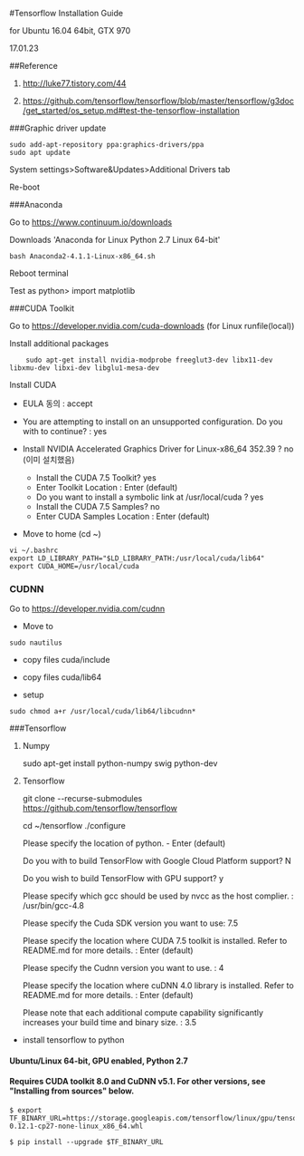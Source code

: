 #Tensorflow Installation Guide

for Ubuntu 16.04 64bit, GTX 970

17.01.23

##Reference

1. http://luke77.tistory.com/44

2. https://github.com/tensorflow/tensorflow/blob/master/tensorflow/g3doc/get_started/os_setup.md#test-the-tensorflow-installation

###Graphic driver update
```
sudo add-apt-repository ppa:graphics-drivers/ppa 
sudo apt update
```
System settings>Software&Updates>Additional Drivers tab

Re-boot

###Anaconda

Go to https://www.continuum.io/downloads

Downloads 'Anaconda for Linux Python 2.7 Linux 64-bit'
```
bash Anaconda2-4.1.1-Linux-x86_64.sh
```
Reboot terminal

Test as python> import matplotlib

###CUDA Toolkit

Go to https://developer.nvidia.com/cuda-downloads (for Linux runfile(local))

Install additional packages
```
    sudo apt-get install nvidia-modprobe freeglut3-dev libx11-dev libxmu-dev libxi-dev libglu1-mesa-dev
```
Install CUDA

- EULA 동의 : accept
- You are attempting to install on an unsupported configuration. Do you with to continue? : yes
- Install NVIDIA Accelerated Graphics Driver for Linux-x86_64 352.39 ? no (이미 설치했음)
    - Install the CUDA 7.5 Toolkit? yes
    - Enter Toolkit Location : Enter (default)
    - Do you want to install a symbolic link at /usr/local/cuda ? yes
    - Install the CUDA 7.5 Samples? no
    - Enter CUDA Samples Location : Enter (default)

- Move to home (cd ~)
```
vi ~/.bashrc
export LD_LIBRARY_PATH="$LD_LIBRARY_PATH:/usr/local/cuda/lib64"
export CUDA_HOME=/usr/local/cuda
```
### CUDNN

Go to https://developer.nvidia.com/cudnn 

- Move to
```
sudo nautilus
```
- copy files cuda/include

- copy files cuda/lib64

- setup
```
sudo chmod a+r /usr/local/cuda/lib64/libcudnn*
```

###Tensorflow

1. Numpy

    sudo apt-get install python-numpy swig python-dev

2. Tensorflow

    git clone --recurse-submodules https://github.com/tensorflow/tensorflow

    cd ~/tensorflow
    ./configure

    Please specify the location of python. - Enter (default)
    
    Do you with to build TensorFlow with Google Cloud Platform support? N
    
    Do you wish to build TensorFlow with GPU support? y
    
    Please specify which gcc should be used by nvcc as the host complier. : /usr/bin/gcc-4.8
    
    Please specify the Cuda SDK version you want to use: 7.5
    
    Please specify the location where CUDA 7.5 toolkit is installed. Refer to README.md for more details. : Enter (default)
    
    Please specify the Cudnn version you want to use. : 4
    
    Please specify the location where cuDNN 4.0 library is installed. Refer to README.md for more details. : Enter (default)
    
    Please note that each additional compute capability significantly increases your build time and binary size. : 3.5

- install tensorflow to python

#### Ubuntu/Linux 64-bit, GPU enabled, Python 2.7
#### Requires CUDA toolkit 8.0 and CuDNN v5.1. For other versions, see "Installing from sources" below.
    
    $ export TF_BINARY_URL=https://storage.googleapis.com/tensorflow/linux/gpu/tensorflow_gpu-0.12.1-cp27-none-linux_x86_64.whl

    $ pip install --upgrade $TF_BINARY_URL
